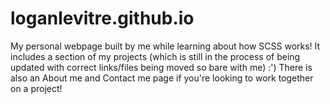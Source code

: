 # loganlevitre.github.io

My personal webpage built by me while learning about how SCSS works! It includes a section of my projects (which is still in the process of being updated with correct links/files being moved so bare with me) :') There is also an About me and Contact me page if you're looking to work together on a project!

